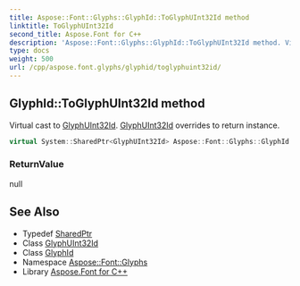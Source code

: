 ```yaml
---
title: Aspose::Font::Glyphs::GlyphId::ToGlyphUInt32Id method
linktitle: ToGlyphUInt32Id
second_title: Aspose.Font for C++
description: 'Aspose::Font::Glyphs::GlyphId::ToGlyphUInt32Id method. Virtual cast to GlyphUInt32Id. GlyphUInt32Id overrides to return instance in C++.'
type: docs
weight: 500
url: /cpp/aspose.font.glyphs/glyphid/toglyphuint32id/
---
```

## GlyphId::ToGlyphUInt32Id method


Virtual cast to [GlyphUInt32Id](../../glyphuint32id/). [GlyphUInt32Id](../../glyphuint32id/) overrides to return instance.

```cpp
virtual System::SharedPtr<GlyphUInt32Id> Aspose::Font::Glyphs::GlyphId::ToGlyphUInt32Id()
```


### ReturnValue

null

## See Also

* Typedef [SharedPtr](../../../system/sharedptr/)
* Class [GlyphUInt32Id](../../glyphuint32id/)
* Class [GlyphId](../)
* Namespace [Aspose::Font::Glyphs](../../)
* Library [Aspose.Font for C++](../../../)
